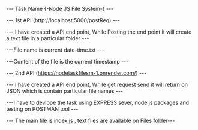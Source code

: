 --- Task Name {-Node JS File System-} ---

--- 1st API (http://localhost:5000/postReq) ---

--- I have created a API end point, While Posting the end point it will create a text file in a particular folder ---

---File name is current date-time.txt ---

---Content of the file is the current timestamp ---

--- 2nd API (https://nodetaskfilesm-1.onrender.com/) ---

--- I have created a API end point, While get request send it will return on JSON which is contain particular file names ---

---I have to devlope the task using EXPRESS sever, node js packages and testing on POSTMAN tool ---

--- The main file is index.js , text files are available on Files folder---



